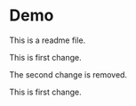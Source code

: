 # Demo

This is a readme file.

This is first change.

The second change is removed.

This is first change.
